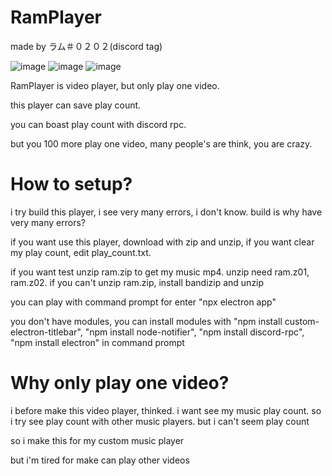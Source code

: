 # RamPlayer
made by ラム＃０２０２(discord tag)

![image](https://user-images.githubusercontent.com/79322339/118792746-e9cb7480-b8d2-11eb-8c09-2ac6812d6de8.png)
![image](https://user-images.githubusercontent.com/79322339/118793174-5181bf80-b8d3-11eb-8a85-aacec36910aa.png)
![image](https://user-images.githubusercontent.com/79322339/118793441-9279d400-b8d3-11eb-9f7b-2f90383379a6.png)

RamPlayer is video player, but only play one video.

this player can save play count.

you can boast play count with discord rpc.

but you 100 more play one video, many people's are think, you are crazy.

# How to setup?
i try build this player, i see very many errors, i don't know. build is why have very many errors?

if you want use this player, download with zip and unzip, if you want clear my play count, edit play_count.txt.

if you want test unzip ram.zip to get my music mp4. unzip need ram.z01, ram.z02. if you can't unzip ram.zip, install bandizip and unzip

you can play with command prompt for enter "npx electron app"

you don't have modules, you can install modules with "npm install custom-electron-titlebar", "npm install node-notifier", "npm install discord-rpc", "npm install electron" in command prompt

# Why only play one video?
i before make this video player, thinked. i want see my music play count. so i try see play count with other music players. but i can't seem play count

so i make this for my custom music player

but i'm tired for make can play other videos
